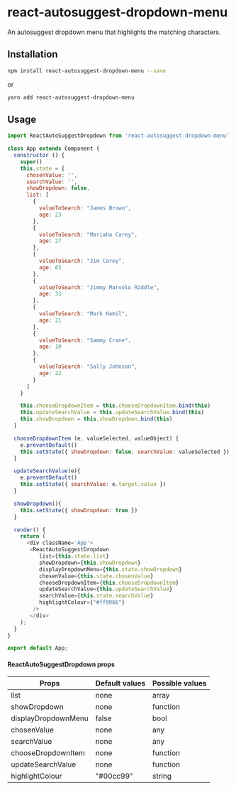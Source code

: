 # react-autosuggest-dropdown-menu

An autosuggest dropdown menu that highlights the matching characters.

## Installation

  ```bash
  npm install react-autosuggest-dropdown-menu --save
  ```
  or
  ```bash
  yarn add react-autosuggest-dropdown-menu
  ```

## Usage

```js
import ReactAutoSuggestDropdown from 'react-autosuggest-dropdown-menu'

class App extends Component {
  constructor () {
    super()
    this.state = {
      chosenValue: '',
      searchValue: '',
      showDropdown: false,
      list: [
        {
          valueToSearch: "James Brown",
          age: 23
        },
        {
          valueToSearch: "Mariaha Carey",
          age: 27
        },
        {
          valueToSearch: "Jim Carey",
          age: 63
        },
        {
          valueToSearch: "Jimmy Marvolo Riddle",
          age: 33
        },
        {
          valueToSearch: "Mark Hamil",
          age: 21
        },
        {
          valueToSearch: "Sammy Crane",
          age: 19
        },
        {
          valueToSearch: "Sally Johnson",
          age: 22
        }
      ]
    }

    this.chooseDropdownItem = this.chooseDropdownItem.bind(this)
    this.updateSearchValue = this.updateSearchValue.bind(this)
    this.showDropdown = this.showDropdown.bind(this)
  }

  chooseDropdownItem (e, valueSelected, valueObject) {
    e.preventDefault()
    this.setState({ showDropdown: false, searchValue: valueSelected })
  }

  updateSearchValue(e){
    e.preventDefault()
    this.setState({ searchValue: e.target.value })
  }

  showDropdown(){
    this.setState({ showDropdown: true })
  }

  render() {
    return (
      <div className='App'>
       <ReactAutoSuggestDropdown 
          list={this.state.list} 
          showDropdown={this.showDropdown} 
          displayDropdownMenu={this.state.showDropdown}
          chosenValue={this.state.chosenValue} 
          chooseDropdownItem={this.chooseDropdownItem} 
          updateSearchValue={this.updateSearchValue}
          searchValue={this.state.searchValue}
          highlightColour={"#ff9966"}
        />
       </div>
    );
  }
}

export default App;
```

#### ReactAutoSuggestDropdown props

| Props              | Default values | Possible values                          |
| -------------------| --------------| ------------------------------------------|
| list               | none          | array                                     |
| showDropdown       | none          | function                                  |
| displayDropdownMenu| false         | bool                                      |
| chosenValue        | none          | any                                       |
| searchValue        | none          | any                                       |
| chooseDropdownItem | none          | function                                  |
| updateSearchValue  | none          | function                                  |
| highlightColour    | "#00cc99"     | string                                    |